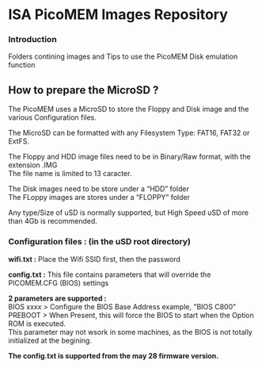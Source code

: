 # ISA PicoMEM Images Repository

### Introduction

Folders contining images and Tips to use the PicoMEM Disk emulation function

## How to prepare the MicroSD ?

The PicoMEM uses a MicroSD to store the Floppy and Disk image and the various Configuration files.<br />

The MicroSD can be formatted with any Filesystem Type: FAT16, FAT32 or ExtFS.<br />

The Floppy and HDD image files need to be in Binary/Raw format, with the extension .IMG<br />
The file name is limited to 13 caracter.

The Disk images need to be store under a “HDD” folder<br />
The FLoppy images are stores under a “FLOPPY” folder<br />

Any type/Size of uSD is normally supported, but High Speed uSD of more than 4Gb is recommended.

### Configuration files : (in the uSD root directory)

**wifi.txt :** Place the Wifi SSID first, then the password<br />

**config.txt :** This file contains parameters that will override the PICOMEM.CFG (BIOS) settings<br />

**2 parameters are supported :**<br />
BIOS xxxx  > Configure the BIOS Base Address  example, "BIOS C800"<br />
PREBOOT    > When Present, this will force the BIOS to start when the Option ROM is executed.<br />
This parameter may not wsork in some machines, as the BIOS is not totally initialized at the begining.<br />

**The config.txt is supported from the may 28 firmware version.**
